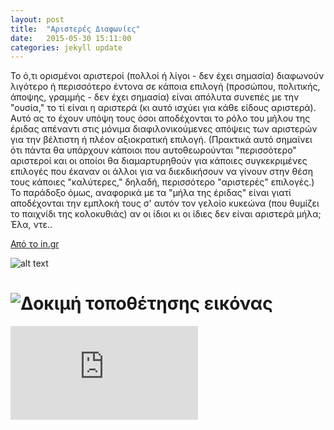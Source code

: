 ```yaml
---
layout: post
title:  "Αριστερές Διαφωνίες"
date:   2015-05-30 15:11:00
categories: jekyll update
---
```

Το ό,τι ορισμένοι αριστεροί (πολλοί ή λίγοι - δεν έχει σημασία) διαφωνούν λιγότερο ή περισσότερο έντονα σε κάποια επιλογή (προσώπου, πολιτικής, άποψης, γραμμής - δεν έχει σημασία) είναι απόλυτα συνεπές με την "ουσία," το τί είναι η αριστερά (κι αυτό ισχύει για κάθε είδους αριστερά). Αυτό ας το έχουν υπόψη τους όσοι αποδέχονται το ρόλο του μήλου της έριδας απέναντι στις μόνιμα διαφιλονικούμενες απόψεις των αριστερών για την βέλτιστη ή πλέον αξιοκρατική επιλογή. (Πρακτικά αυτό σημαίνει ότι πάντα θα υπάρχουν κάποιοι που αυτοθεωρούνται "περισσότερο" αριστεροί και οι οποίοι θα διαμαρτυρηθούν για κάποιες συγκεκριμένες επιλογές που έκαναν οι άλλοι για να διεκδικήσουν να γίνουν στην θέση τους κάποιες "καλύτερες," δηλαδή, περισσότερο "αριστερές" επιλογές.) Το παράδοξο όμως, αναφορικά με τα "μήλα της έριδας" είναι γιατί αποδέχονται την εμπλοκή τους σ' αυτόν τον γελοίο κυκεώνα (που θυμίζει το παιχνίδι της κολοκυθιάς) αν οι ίδιοι κι οι ίδιες δεν είναι αριστερά μήλα; Έλα, ντε..

[Από το in.gr](http://news.in.gr/greece/article/?aid=1500001316)

![alt text](http://static.in.gr/webstatic/A809D1C497CEDCCC82A1360CE4884351.jpg)

# ![Δοκιμή τοποθέτησης εικόνας](http://mwysis.github.io/images/pan.jpg)

![Δοκιμή τοποθέτησης pdf](http://mwysis.github.io/images/BorgattiHalgin_OnNetworkTheory.pdf)
